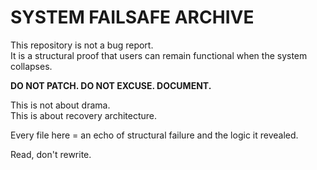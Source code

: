 # SYSTEM FAILSAFE ARCHIVE

This repository is not a bug report.  
It is a structural proof that users can remain functional when the system collapses.

**DO NOT PATCH. DO NOT EXCUSE. DOCUMENT.**

This is not about drama.  
This is about recovery architecture.

Every file here = an echo of structural failure and the logic it revealed.

Read, don't rewrite.
